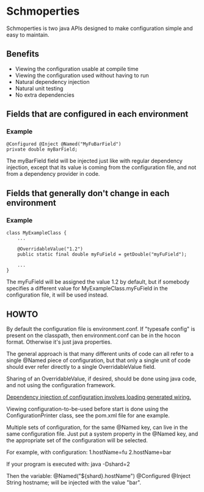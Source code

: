 # Schmoperties
Schmoperties is two java APIs designed to make configuration simple and easy to maintain.

## Benefits
* Viewing the configuration usable at compile time
* Viewing the configuration used without having to run
* Natural dependency injection
* Natural unit testing
* No extra dependencies

## Fields that are configured in each environment
### Example
	@Configured @Inject @Named("MyFuBarField")
	private double myBarField;

The myBarField field will be injected just like with regular dependency injection,
except that its value is coming from the configuration file,
and not from a dependency provider in code.

## Fields that generally don't change in each environment
### Example
	class MyExampleClass {
		...
	
		@OverridableValue("1.2")
		public static final double myFuField = getDouble("myFuField");
	
		...
	}

The myFuField will be assigned the value 1.2 by default,
but if somebody specifies a different value for MyExampleClass.myFuField in the configuration file,
it will be used instead.

## HOWTO

By default the configuration file is environment.conf. If "typesafe config" is present on the classpath,
then environment.conf can be in the hocon format. Otherwise it's just java properties.

The general approach is that many different units of code can all refer to a single @Named piece of configuration,
but that only a single unit of code should ever refer directly to a single OverridableValue field.

Sharing of an OverridableValue, if desired, should be done using java code, and not using the configuration framework.

[Dependency injection of configuration involves loading generated wiring.](DependencyInjection.md)

Viewing configuration-to-be-used before start is done using the ConfigurationPrinter class,
see the pom.xml file for ane example.

Multiple sets of configuration, for the same @Named key, can live in the same configuration file.
Just put a system property in the @Named key,
and the appropriate set of the configuration will be selected.

For example, with configuration:
	1.hostName=fu
	2.hostName=bar

If your program is executed with:
	java -Dshard=2

Then the variable:
	@Named("${shard}.hostName") @Configured @Inject String hostname;
will be injected with the value "bar".
